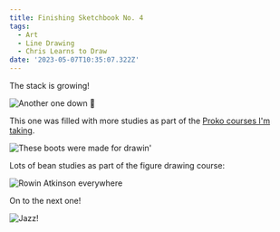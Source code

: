 ```yaml
---
title: Finishing Sketchbook No. 4
tags:
  - Art
  - Line Drawing
  - Chris Learns to Draw
date: '2023-05-07T10:35:07.322Z'
---
```


The stack is growing!

![Another one down 💪](https://res.cloudinary.com/cpadilla/image/upload/t_optimize/chrisdpadilla/blog/art/IMG_3124_j2rmtk.jpg)

This one was filled with more studies as part of the [Proko courses I'm taking](https://www.proko.com/).

![These boots were made for drawin'](https://res.cloudinary.com/cpadilla/image/upload/t_optimize/chrisdpadilla/blog/art/IMG_3119_dporew.jpg)

Lots of bean studies as part of the figure drawing course:

![Rowin Atkinson everywhere](https://res.cloudinary.com/cpadilla/image/upload/t_optimize/chrisdpadilla/blog/art/IMG_3122_la85wn.jpg)

On to the next one!

![Jazz!](https://res.cloudinary.com/cpadilla/image/upload/t_optimize/chrisdpadilla/blog/art/IMG_3121_um7jiz.jpg)
